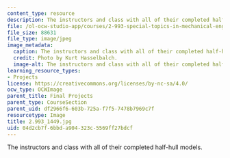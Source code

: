 ```yaml
---
content_type: resource
description: The instructors and class with all of their completed half-hull models.
file: /ol-ocw-studio-app/courses/2-993-special-topics-in-mechanical-engineering-the-art-and-science-of-boat-design-january-iap-2007/04d2cb7f6bbda904323c5569ff27bdcf_29931449.jpg
file_size: 88631
file_type: image/jpeg
image_metadata:
  caption: The instructors and class with all of their completed half-hull models.
  credit: Photo by Kurt Hasselbalch.
  image-alt: The instructors and class with all of their completed half-hull models.
learning_resource_types:
- Projects
license: https://creativecommons.org/licenses/by-nc-sa/4.0/
ocw_type: OCWImage
parent_title: Final Projects
parent_type: CourseSection
parent_uid: df2966f6-603b-725a-f7f5-7478b7969c7f
resourcetype: Image
title: 2.993_1449.jpg
uid: 04d2cb7f-6bbd-a904-323c-5569ff27bdcf
---
```

The instructors and class with all of their completed half-hull models.